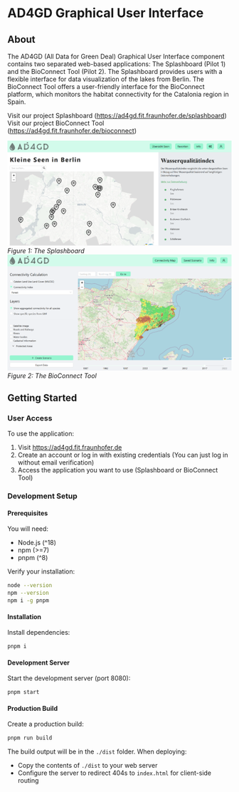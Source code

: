 # AD4GD Graphical User Interface

## About

The AD4GD (All Data for Green Deal) Graphical User Interface component contains two separated web-based applications: The Splashboard (Pilot 1) and the BioConnect Tool (Pilot 2). The Splashboard provides users with a flexible interface for data visualization of the lakes from Berlin. The BioConnect Tool offers a user-friendly interface for the BioConnect platform, which monitors the habitat connectivity for the Catalonia region in Spain.

Visit our project Splashboard (https://ad4gd.fit.fraunhofer.de/splashboard)
Visit our project BioConnect Tool (https://ad4gd.fit.fraunhofer.de/bioconnect)

![Splashboard Screenshot](./pilot1.png)
_Figure 1: The Splashboard_
![BioConnect Tool Screenshot](./pilot2.png)
_Figure 2: The BioConnect Tool_

## Getting Started

### User Access

To use the application:

1. Visit https://ad4gd.fit.fraunhofer.de
2. Create an account or log in with existing credentials (You can just log in without email verification)
3. Access the application you want to use (Splashboard or BioConnect Tool)

### Development Setup

#### Prerequisites

You will need:

- Node.js (^18)
- npm (>=7)
- pnpm (^8)

Verify your installation:

```bash
node --version
npm --version
npm i -g pnpm
```

#### Installation

Install dependencies:

```bash
pnpm i
```

#### Development Server

Start the development server (port 8080):

```bash
pnpm start
```

#### Production Build

Create a production build:

```bash
pnpm run build
```

The build output will be in the `./dist` folder. When deploying:

- Copy the contents of `./dist` to your web server
- Configure the server to redirect 404s to `index.html` for client-side routing
